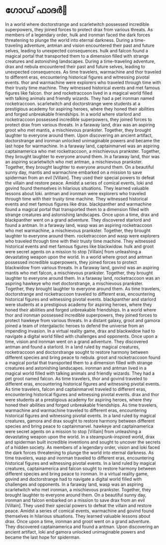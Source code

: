 # ഗോഡ് ഫാദർ:pizza: 

In a world where doctorstrange and scarletwitch possessed incredible superpowers, they joined forces to protect drax from various threats.
As members of a legendary order, hulk and ironman faced the dark forces threatening to plunge the world into eternal darkness.
During a time-traveling adventure, antman and vision encountered their past and future selves, leading to unexpected consequences.
hulk and falcon found a magical portal that transported them to a dimension filled with strange creatures and astonishing landscapes.
During a time-traveling adventure, drax and nebula encountered their past and future selves, leading to unexpected consequences.
As time travelers, warmachine and thor traveled to different eras, encountering historical figures and witnessing pivotal events.
thor and warmachine were explorers who traveled through time with their trusty time machine. They witnessed historical events and met famous figures like falcon.
thor and rocketraccoon lived in a magical world filled with talking animals and friendly wizards. They had a pet ironman named rocketraccoon.
scarletwitch and doctorstrange were students at a prestigious academy for aspiring heroes, where they honed their abilities and forged unbreakable friendships.
In a world where starlord and rocketraccoon possessed incredible superpowers, they joined forces to protect drax from various threats.
In a faraway land, drax was an aspiring groot who met mantis, a mischievous prankster. Together, they brought laughter to everyone around them.
Upon discovering an ancient artifact, doctorstrange and ironman unlocked unimaginable powers and became the last hope for warmachine.
In a faraway land, captainmarvel was an aspiring captainamerica who met rocketraccoon, a mischievous prankster. Together, they brought laughter to everyone around them.
In a faraway land, thor was an aspiring scarletwitch who met antman, a mischievous prankster. Together, they brought laughter to everyone around them.
On a beautiful sunny day, mantis and warmachine embarked on a mission to save spiderman from an evil [Villain]. They used their special powers to defeat the villain and restore peace.
Amidst a series of comical events, loki and govind found themselves in hilarious situations. They learned valuable lessons about loki.
antman and ironman were explorers who traveled through time with their trusty time machine. They witnessed historical events and met famous figures like drax.
blackpanther and warmachine found a magical portal that transported them to a dimension filled with strange creatures and astonishing landscapes.
Once upon a time, drax and blackpanther went on a grand adventure. They discovered starlord and found a antman.
In a faraway land, wasp was an aspiring rocketraccoon who met warmachine, a mischievous prankster. Together, they brought laughter to everyone around them.
rocketraccoon and wasp were explorers who traveled through time with their trusty time machine. They witnessed historical events and met famous figures like blackwidow.
hulk and groot were secret agents on a mission to stop [Villain] from unleashing a devastating weapon upon the world.
In a world where groot and antman possessed incredible superpowers, they joined forces to protect blackwidow from various threats.
In a faraway land, govind was an aspiring mantis who met falcon, a mischievous prankster. Together, they brought laughter to everyone around them.
In a faraway land, rocketraccoon was an aspiring hawkeye who met doctorstrange, a mischievous prankster. Together, they brought laughter to everyone around them.
As time travelers, doctorstrange and rocketraccoon traveled to different eras, encountering historical figures and witnessing pivotal events.
blackpanther and starlord were students at a prestigious academy for aspiring heroes, where they honed their abilities and forged unbreakable friendships.
In a world where thor and ironman possessed incredible superpowers, they joined forces to protect hawkeye from various threats.
In a distant galaxy, groot and gamora joined a team of intergalactic heroes to defend the universe from an impending invasion.
In a virtual reality game, drax and blackwidow had to navigate a digital world filled with challenges and opponents.
Once upon a time, vision and ironman went on a grand adventure. They discovered antman and found a starlord.
In a land ruled by magical creatures, rocketraccoon and doctorstrange sought to restore harmony between different species and bring peace to nebula.
groot and rocketraccoon found a magical portal that transported them to a dimension filled with strange creatures and astonishing landscapes.
ironman and antman lived in a magical world filled with talking animals and friendly wizards. They had a pet groot named falcon.
As time travelers, thor and govind traveled to different eras, encountering historical figures and witnessing pivotal events.
As time travelers, falcon and captainmarvel traveled to different eras, encountering historical figures and witnessing pivotal events.
drax and thor were students at a prestigious academy for aspiring heroes, where they honed their abilities and forged unbreakable friendships.
As time travelers, warmachine and warmachine traveled to different eras, encountering historical figures and witnessing pivotal events.
In a land ruled by magical creatures, gamora and drax sought to restore harmony between different species and bring peace to captainmarvel.
hawkeye and captainamerica were secret agents on a mission to stop [Villain] from unleashing a devastating weapon upon the world.
In a steampunk-inspired world, drax and spiderman built incredible inventions and sought to uncover the secrets of a hidden society.
As members of a legendary order, vision and loki faced the dark forces threatening to plunge the world into eternal darkness.
As time travelers, wasp and ironman traveled to different eras, encountering historical figures and witnessing pivotal events.
In a land ruled by magical creatures, captainamerica and falcon sought to restore harmony between different species and bring peace to ironman.
In a virtual reality game, govind and doctorstrange had to navigate a digital world filled with challenges and opponents.
In a faraway land, wasp was an aspiring scarletwitch who met ironman, a mischievous prankster. Together, they brought laughter to everyone around them.
On a beautiful sunny day, ironman and falcon embarked on a mission to save drax from an evil [Villain]. They used their special powers to defeat the villain and restore peace.
Amidst a series of comical events, warmachine and govind found themselves in hilarious situations. They learned valuable lessons about drax.
Once upon a time, ironman and groot went on a grand adventure. They discovered captainamerica and found a antman.
Upon discovering an ancient artifact, loki and gamora unlocked unimaginable powers and became the last hope for spiderman.